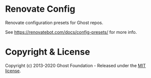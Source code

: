 # Renovate Config

Renovate configuration presets for Ghost repos. 

See https://renovatebot.com/docs/config-presets/ for more info.


# Copyright & License

Copyright (c) 2013-2020 Ghost Foundation - Released under the [MIT license](LICENSE).
